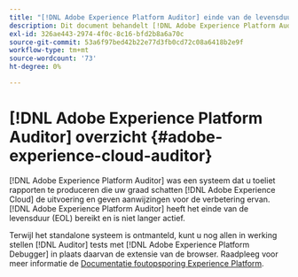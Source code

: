 ```yaml
---
title: "[!DNL Adobe Experience Platform Auditor] einde van de levensduur"
description: Dit document behandelt [!DNL Adobe Experience Platform Auditor] en haar opvolgers.
exl-id: 326ae443-2974-4f0c-8c16-bfd2b8a6a70c
source-git-commit: 53a6f97bed42b22e77d3fb0cd72c08a6418b2e9f
workflow-type: tm+mt
source-wordcount: '73'
ht-degree: 0%

---
```


# [!DNL Adobe Experience Platform Auditor] overzicht {#adobe-experience-cloud-auditor}

[!DNL Adobe Experience Platform Auditor] was een systeem dat u toeliet rapporten te produceren die uw graad schatten [!DNL Adobe Experience Cloud] de uitvoering en geven aanwijzingen voor de verbetering ervan. [!DNL Adobe Experience Platform Auditor] heeft het einde van de levensduur (EOL) bereikt en is niet langer actief.

Terwijl het standalone systeem is ontmanteld, kunt u nog allen in werking stellen [!DNL Auditor] tests met [!DNL Adobe Experience Platform Debugger] in plaats daarvan de extensie van de browser. Raadpleeg voor meer informatie de [Documentatie foutopsporing Experience Platform](https://experienceleague.adobe.com/docs/debugger/using-v2/experience-cloud-debugger.html).
